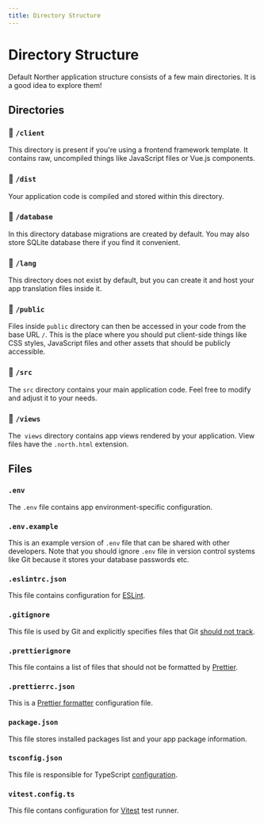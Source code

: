 ```yaml
---
title: Directory Structure
---
```


# Directory Structure

Default Norther application structure consists of a few main directories. It is a good idea to explore them!

## Directories

### 📁 `/client`

This directory is present if you're using a frontend framework template. It contains raw, uncompiled things like JavaScript files or Vue.js components.

### 📁 `/dist`

Your application code is compiled and stored within this directory.

### 📁 `/database`

In this directory database migrations are created by default. You may also store SQLite database there if you find it convenient.

### 📁 `/lang`

This directory does not exist by default, but you can create it and host your app translation files inside it.

### 📁 `/public`

Files inside `public` directory can then be accessed in your code from the base URL `/`. This is the place where you should put client-side things like CSS styles, JavaScript files and other assets that should be publicly accessible.

### 📁 `/src`

The `src` directory contains your main application code. Feel free to modify and adjust it to your needs.

### 📁 `/views`

The` views` directory contains app views rendered by your application. View files have the `.north.html` extension.

## Files

### `.env`

The `.env` file contains app environment-specific configuration.

### `.env.example`

This is an example version of `.env` file that can be shared with other developers. Note that you should ignore `.env` file in version control systems like Git because it stores your database passwords etc.

### `.eslintrc.json`

This file contains configuration for [ESLint](https://eslint.org).

### `.gitignore`

This file is used by Git and explicitly specifies files that Git [should not track](https://git-scm.com/docs/gitignore).

### `.prettierignore`

This file contains a list of files that should not be formatted by [Prettier](https://prettier.io).

### `.prettierrc.json`

This is a [Prettier formatter](https://prettier.io) configuration file.

### `package.json`

This file stores installed packages list and your app package information.

### `tsconfig.json`

This file is responsible for TypeScript [configuration](https://www.typescriptlang.org/docs/handbook/tsconfig-json.html).

### `vitest.config.ts`

This file contans configuration for [Vitest](https://vitest.dev) test runner.
